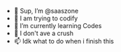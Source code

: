 - 👋 Sup, I’m @saaszone
- 👀 I am trying to codify
- 🌱 I’m currently learning Codes
- 💞️ I don't ave a crush
- 📫 Idk what to do when i finish this

<!---
saaszone/saaszone is a ✨ special ✨ repository because its `README.md` (this file) appears on your GitHub profile.
You can click the Preview link to take a look at your changes.
--->
